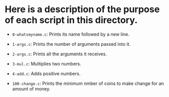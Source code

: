 # Here is a description of the purpose of each script in this directory.


- `0-whatsmyname.c`: Prints its name followed by a new line.

-  `1-args.c`: Prints the number of arguments passed into it.

- `2-args.c`: Prints all the arguments it receives.

- `3-mul.c`: Multiplies two numbers.

- `4-add.c`: Adds positive numbers.

- `100-change.c`: Prints the minimum nmber of coins to make change for an amount of money.

